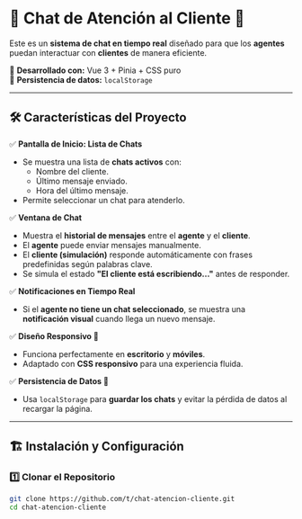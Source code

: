 # 📝 Chat de Atención al Cliente 📢

Este es un **sistema de chat en tiempo real** diseñado para que los **agentes** puedan interactuar con **clientes** de manera eficiente.

🚀 **Desarrollado con:** Vue 3 + Pinia + CSS puro  
📂 **Persistencia de datos:** `localStorage`

---

## 🛠️ **Características del Proyecto**

✅ **Pantalla de Inicio: Lista de Chats**

- Se muestra una lista de **chats activos** con:
  - Nombre del cliente.
  - Último mensaje enviado.
  - Hora del último mensaje.
- Permite seleccionar un chat para atenderlo.

✅ **Ventana de Chat**

- Muestra el **historial de mensajes** entre el **agente** y el **cliente**.
- El **agente** puede enviar mensajes manualmente.
- El **cliente (simulación)** responde automáticamente con frases predefinidas según palabras clave.
- Se simula el estado **"El cliente está escribiendo..."** antes de responder.

✅ **Notificaciones en Tiempo Real**

- Si el **agente no tiene un chat seleccionado**, se muestra una **notificación visual** cuando llega un nuevo mensaje.

✅ **Diseño Responsivo 📱**

- Funciona perfectamente en **escritorio** y **móviles**.
- Adaptado con **CSS responsivo** para una experiencia fluida.

✅ **Persistencia de Datos 💾**

- Usa `localStorage` para **guardar los chats** y evitar la pérdida de datos al recargar la página.

---

## 🏗️ **Instalación y Configuración**

### 1️⃣ **Clonar el Repositorio**

```sh
git clone https://github.com/t/chat-atencion-cliente.git
cd chat-atencion-cliente
```
